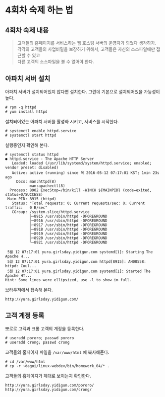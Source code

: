 # 4회차 숙제 하는 법

## 4회차 숙제 내용

> 고객들의 홈페이지를 서비스하는 웹 호스팅 서버의 운영자가 되었다 생각하자.  
> 각각의 고객들의 사업비밀을 보장하기 위해서, 고객들은 자신의 소스파일에만 접근할 수 있고  
> 다른 고객의 소스파일을 볼 수 없어야 한다.

## 아파치 서버 설치

아파치 서버가 설치되어있지 않다면 설치한다. 그런데 기본으로 설치되어있을 가능성이 높다.

    # rpm -q httpd
    # yum install httpd

설치되어있는 아파치 서버를 활성화 시키고, 서비스를 시작한다.

    # systemctl enable httpd.service
    # systemctl start httpd

실행중인지 확인해 본다.

    # systemctl status httpd
    ● httpd.service - The Apache HTTP Server
       Loaded: loaded (/usr/lib/systemd/system/httpd.service; enabled; vendor preset: disabled)
       Active: active (running) since 목 2016-05-12 07:17:01 KST; 1min 23s ago
         Docs: man:httpd(8)
               man:apachectl(8)
      Process: 8902 ExecStop=/bin/kill -WINCH ${MAINPID} (code=exited, status=0/SUCCESS)
     Main PID: 8915 (httpd)
       Status: "Total requests: 0; Current requests/sec: 0; Current traffic:   0 B/sec"
       CGroup: /system.slice/httpd.service
               ├─8915 /usr/sbin/httpd -DFOREGROUND
               ├─8916 /usr/sbin/httpd -DFOREGROUND
               ├─8917 /usr/sbin/httpd -DFOREGROUND
               ├─8918 /usr/sbin/httpd -DFOREGROUND
               ├─8919 /usr/sbin/httpd -DFOREGROUND
               ├─8920 /usr/sbin/httpd -DFOREGROUND
               └─8921 /usr/sbin/httpd -DFOREGROUND
    
     5월 12 07:17:01 yura.girlsday.yidigun.com systemd[1]: Starting The Apache H...
     5월 12 07:17:01 yura.girlsday.yidigun.com httpd[8915]: AH00558: httpd: Coul...
     5월 12 07:17:01 yura.girlsday.yidigun.com systemd[1]: Started The Apache HT...
    Hint: Some lines were ellipsized, use -l to show in full.

브라우저에서 접속해 본다.

    http://yura.girlsday.yidigun.com/

## 고객 계정 등록

뽀로로 고객과 크롱 고객의 계정을 등록한다.

    # useradd pororo; passwd pororo
    # useradd crong; passwd crong

고객들의 홈페이지 파일을 `/var/www/html` 에 복사해준다.

    # cd /var/www/html
    # cp -r ~dagui/linux-webdev/bin/homework_04/* .

고객들의 홈페이지가 제대로 보이는지 확인한다.

    http://yura.girlsday.yidigun.com/pororo/
    http://yura.girlsday.yidigun.com/crong/

# 




